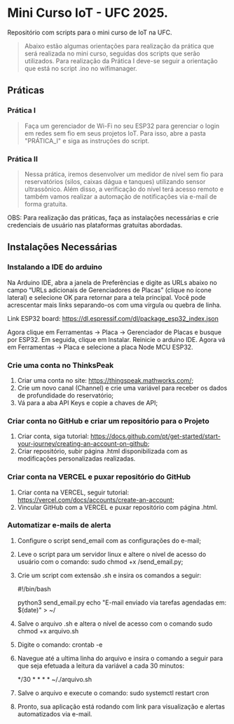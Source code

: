 # Mini Curso IoT - UFC 2025.
Repositório com scripts para o mini curso de IoT na UFC.

> Abaixo estão algumas orientações para realização da prática que será realizada no mini curso, seguidas dos scripts que serão utilizados. Para realização da Prática I deve-se seguir a orientação que está no script .ino no wifimanager.

## Práticas
### Prática I

> Faça um gerenciador de Wi-Fi no seu ESP32 para gerenciar o login em redes sem fio em seus projetos IoT. Para isso, abre a pasta "PRÁTICA_I" e siga as instruções do script.

### Prática II

> Nessa prática, iremos desenvolver um medidor de nível sem fio para reservatórios  (silos, caixas dágua e tanques) utilizando sensor ultrassônico. Além disso, a verificação do nível terá acesso remoto e também vamos realizar a automação de notificações via e-mail de forma gratuita.

OBS: Para realização das práticas, faça as instalações necessárias e crie credenciais de usuário nas plataformas gratuitas abordadas.

## Instalações Necessárias
### Instalando a IDE do arduino

Na Arduino IDE, abra a janela de Preferências e digite as URLs abaixo no campo “URLs adicionais de Gerenciadores de Placas” (clique no ícone lateral) e selecione OK para retornar para a tela principal. Você pode acrescentar mais links separando-os com uma vírgula ou quebra de linha.

Link ESP32 board: https://dl.espressif.com/dl/package_esp32_index.json

Agora clique em Ferramentas → Placa → Gerenciador de Placas e busque por ESP32. Em seguida, clique em Instalar. Reinicie o arduino IDE. Agora vá em Ferramentas → Placa e selecione a placa Node MCU ESP32.

### Crie uma conta no ThinksPeak

1. Criar uma conta no site: https://thingspeak.mathworks.com/;
2. Crie um novo canal (Channel) e crie uma variável para receber os dados de profundidade do reservatório;
3. Vá para a aba API Keys e copie a chaves de API;

### Criar conta no GitHub e criar um repositório para o Projeto
1. Criar conta, siga tutorial: https://docs.github.com/pt/get-started/start-your-journey/creating-an-account-on-github;
2. Criar repositório, subir página .html disponibilizada com as modificações personalizadas realizadas.

### Criar conta na VERCEL e puxar repositório do GitHub
1. Criar conta na VERCEL, seguir tutorial: https://vercel.com/docs/accounts/create-an-account;
2. Vincular GitHub com a VERCEL e puxar repositório com página .html.

### Automatizar e-mails de alerta
1. Configure o script send_email com as configurações do e-mail;
2. Leve o script para um servidor linux e altere o nível de acesso do usuário com o comando: sudo chmod +x /send_email.py;
2. Crie um script com extensão .sh e insira os comandos a seguir:
    
    #!/bin/bash

    python3 send_email.py
    echo "E-mail enviado via tarefas agendadas em: $(date)" > ~/

3. Salve o arquivo .sh e altera o nível de acesso com o comando sudo chmod +x arquivo.sh
4. Digite o comando: crontab -e
5. Navegue até a ultima linha do arquivo e insira o comando a seguir para que seja efetuada a leitura da variável a cada 30 minutos: 

    */30 * * * * ~/./arquivo.sh

6. Salve o arquivo e execute o comando: sudo systemctl restart cron
7. Pronto, sua aplicação está rodando com link para visualização e alertas automatizados via e-mail.


